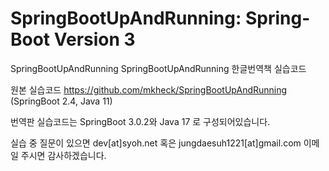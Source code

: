 # SpringBootUpAndRunning: Spring-Boot Version 3

SpringBootUpAndRunning
SpringBootUpAndRunning 한글번역책 실습코드

원본 실습코드 https://github.com/mkheck/SpringBootUpAndRunning (SpringBoot 2.4, Java 11)

번역판 실습코드는 SpringBoot 3.0.2와 Java 17 로 구성되어있습니다.

실습 중 질문이 있으면 dev[at]syoh.net 혹은 jungdaesuh1221[at]gmail.com 이메일 주시면 감사하겠습니다. 
